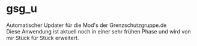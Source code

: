 # gsg_u

Automatischer Updater für die Mod's der Grenzschutzgruppe.de  
Diese Anwendung ist aktuell noch in einer sehr frühen Phase und wird von mir Stück für Stück erweitert.


